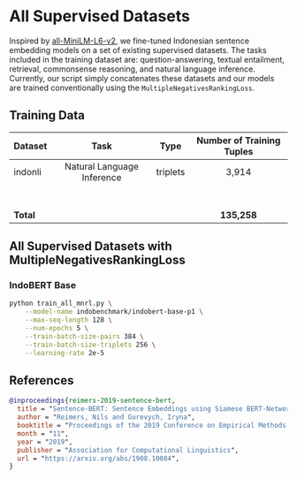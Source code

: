 # All Supervised Datasets

Inspired by [all-MiniLM-L6-v2](https://huggingface.co/sentence-transformers/all-MiniLM-L6-v2), we fine-tuned Indonesian sentence embedding models on a set of existing supervised datasets. The tasks included in the training dataset are: question-answering, textual entailment, retrieval, commonsense reasoning, and natural language inference. Currently, our script simply concatenates these datasets and our models are trained conventionally using the `MultipleNegativesRankingLoss`.

## Training Data

| Dataset   |            Task            |   Type   | Number of Training Tuples |
| --------- | :------------------------: | :------: | :-----------------------: |
| indonli   | Natural Language Inference | triplets |           3,914           |
|           |                            |          |                           |
|           |                            |          |                           |
|           |                            |          |                           |
|           |                            |          |                           |
|           |                            |          |                           |
|           |                            |          |                           |
|           |                            |          |                           |
| **Total** |                            |          |        **135,258**        |

## All Supervised Datasets with MultipleNegativesRankingLoss

### IndoBERT Base

```sh
python train_all_mnrl.py \
    --model-name indobenchmark/indobert-base-p1 \
    --max-seq-length 128 \
    --num-epochs 5 \
    --train-batch-size-pairs 384 \
    --train-batch-size-triplets 256 \
    --learning-rate 2e-5
```

## References

```bibtex
@inproceedings{reimers-2019-sentence-bert,
  title = "Sentence-BERT: Sentence Embeddings using Siamese BERT-Networks",
  author = "Reimers, Nils and Gurevych, Iryna",
  booktitle = "Proceedings of the 2019 Conference on Empirical Methods in Natural Language Processing",
  month = "11",
  year = "2019",
  publisher = "Association for Computational Linguistics",
  url = "https://arxiv.org/abs/1908.10084",
}
```